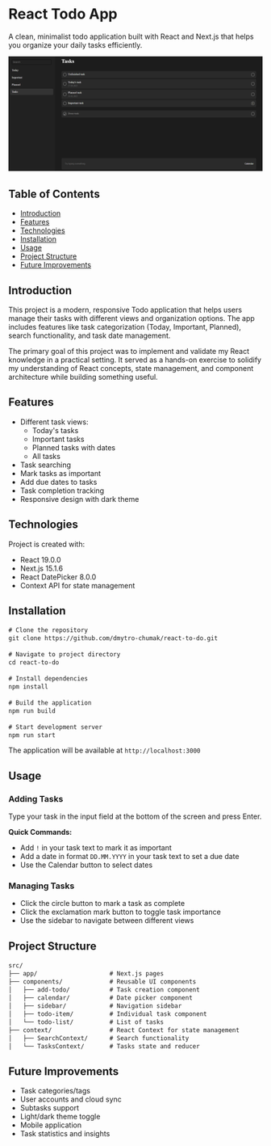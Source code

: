 # React Todo App

A clean, minimalist todo application built with React and Next.js that helps you organize your daily tasks efficiently.

![Todo App Screenshot](/public/images/intro.png)

## Table of Contents

- [Introduction](#introduction)
- [Features](#features)
- [Technologies](#technologies)
- [Installation](#installation)
- [Usage](#usage)
- [Project Structure](#project-structure)
- [Future Improvements](#future-improvements)

## Introduction

This project is a modern, responsive Todo application that helps users manage their tasks with different views and organization options. The app includes features like task categorization (Today, Important, Planned), search functionality, and task date management.

The primary goal of this project was to implement and validate my React knowledge in a practical setting. It served as a hands-on exercise to solidify my understanding of React concepts, state management, and component architecture while building something useful.

## Features

- Different task views:
  - Today's tasks
  - Important tasks
  - Planned tasks with dates
  - All tasks
- Task searching
- Mark tasks as important
- Add due dates to tasks
- Task completion tracking
- Responsive design with dark theme

## Technologies

Project is created with:

- React 19.0.0
- Next.js 15.1.6
- React DatePicker 8.0.0
- Context API for state management

## Installation

```text
# Clone the repository
git clone https://github.com/dmytro-chumak/react-to-do.git

# Navigate to project directory
cd react-to-do

# Install dependencies
npm install

# Build the application
npm run build

# Start development server
npm run start
```

The application will be available at `http://localhost:3000`

## Usage

### Adding Tasks

Type your task in the input field at the bottom of the screen and press Enter.

**Quick Commands:**

- Add `!` in your task text to mark it as important
- Add a date in format `DD.MM.YYYY` in your task text to set a due date
- Use the Calendar button to select dates

### Managing Tasks

- Click the circle button to mark a task as complete
- Click the exclamation mark button to toggle task importance
- Use the sidebar to navigate between different views

## Project Structure

```text
src/
├── app/                    # Next.js pages
├── components/             # Reusable UI components
│   ├── add-todo/           # Task creation component
│   ├── calendar/           # Date picker component
│   ├── sidebar/            # Navigation sidebar
│   ├── todo-item/          # Individual task component
│   └── todo-list/          # List of tasks
├── context/                # React Context for state management
│   ├── SearchContext/      # Search functionality
│   └── TasksContext/       # Tasks state and reducer
```

## Future Improvements

- Task categories/tags
- User accounts and cloud sync
- Subtasks support
- Light/dark theme toggle
- Mobile application
- Task statistics and insights
